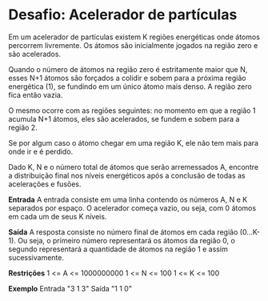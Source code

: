 # Desafio: Acelerador de partículas

Em um acelerador de partículas existem K regiões energéticas onde átomos percorrem livremente. Os átomos são inicialmente jogados na região zero e são acelerados.

Quando o número de átomos na região zero é estritamente maior que N, esses N+1 átomos são forçados a colidir e sobem para a próxima região energética (1), se fundindo em um único átomo mais denso. A região zero fica então vazia.

O mesmo ocorre com as regiões seguintes: no momento em que a região 1 acumula N+1 átomos, eles são acelerados, se fundem e sobem para a região 2.

Se por algum caso o átomo chegar em uma região K, ele não tem mais para onde ir e é perdido.

Dado K, N e o número total de átomos que serão arremessados A, encontre a distribuição final nos níveis energéticos após a conclusão de todas as acelerações e fusões.

**Entrada**
A entrada consiste em uma linha contendo os números A, N e K separados por espaço. O acelerador começa vazio, ou seja, com 0 átomos em cada um de seus K níveis.

**Saída**
A resposta consiste no número final de átomos em cada região (0...K-1). Ou seja, o primeiro número representará os átomos da região 0, o segundo representará a quantidade de átomos na região 1 e assim sucessivamente.

**Restrições**
1 <= A <= 1000000000
1 <= N <= 100
1 <= K <= 100

**Exemplo**
Entrada "3 1 3"
Saída "1 1 0"
